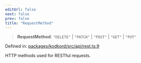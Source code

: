 ```yaml
---
editUrl: false
next: false
prev: false
title: "RequestMethod"
---
```


> **RequestMethod**: `"DELETE"` \| `"PATCH"` \| `"POST"` \| `"GET"` \| `"PUT"`

Defined in: [packages/kodkord/src/api/rest.ts:9](https://github.com/KingsBeCattz/Kodkord/blob/d60ae5f731db3a8ab6bde538c1e575cda7085372/packages/kodkord/src/api/rest.ts#L9)

HTTP methods used for RESTful requests.
